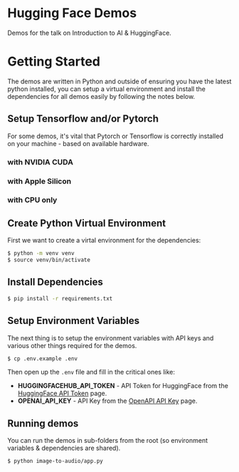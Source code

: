 # Hugging Face Demos

Demos for the talk on Introduction to AI & HuggingFace.

# Getting Started

The demos are written in Python and outside of ensuring you have the latest python installed, you can setup a virtual environment and install the dependencies for all demos easily by following the notes below.

## Setup Tensorflow and/or Pytorch

For some demos, it's vital that Pytorch or Tensorflow is correctly installed on your machine - based on available hardware.

### with NVIDIA CUDA

### with Apple Silicon

### with CPU only

## Create Python Virtual Environment

First we want to create a virtal environment for the dependencies:

```bash
$ python -m venv venv
$ source venv/bin/activate
```

## Install Dependencies

```bash
$ pip install -r requirements.txt
```

## Setup Environment Variables

The next thing is to setup the environment variables with API keys and various other things required for the demos.

```bash
$ cp .env.example .env
```

Then open up the `.env` file and fill in the critical ones like:

* **HUGGINGFACEHUB_API_TOKEN** - API Token for HuggingFace from the [HuggingFace API Token](https://huggingface.co/settings/tokens) page.
* **OPENAI_API_KEY** - API Key from the [OpenAPI API Key](https://platform.openai.com/account/api-keys) page.

## Running demos

You can run the demos in sub-folders from the root (so environment variables & dependencies are shared).

```bash
$ python image-to-audio/app.py
```
